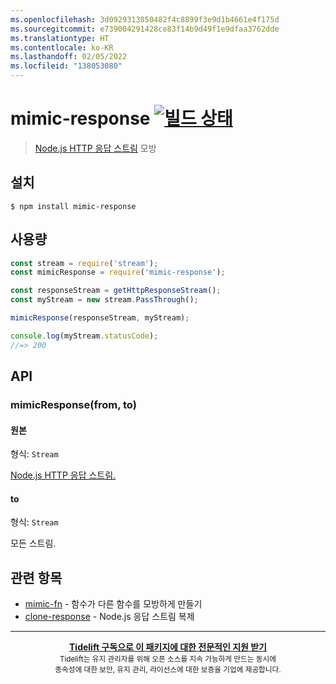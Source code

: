 ```yaml
---
ms.openlocfilehash: 3d0929313050482f4c8899f3e9d1b4661e4f175d
ms.sourcegitcommit: e739004291428ce83f14b9d49f1e9dfaa3762dde
ms.translationtype: HT
ms.contentlocale: ko-KR
ms.lasthandoff: 02/05/2022
ms.locfileid: "138053080"
---
```

# <a name="mimic-response-build-statushttpstravis-ciorgsindresorhusmimic-response"></a>mimic-response [![빌드 상태](https://travis-ci.org/sindresorhus/mimic-response.svg?branch=master)](https://travis-ci.org/sindresorhus/mimic-response)

> [Node.js HTTP 응답 스트림](https://nodejs.org/api/http.html#http_class_http_incomingmessage) 모방

## <a name="install"></a>설치

```
$ npm install mimic-response
```

## <a name="usage"></a>사용량

```js
const stream = require('stream');
const mimicResponse = require('mimic-response');

const responseStream = getHttpResponseStream();
const myStream = new stream.PassThrough();

mimicResponse(responseStream, myStream);

console.log(myStream.statusCode);
//=> 200
```

## <a name="api"></a>API

### <a name="mimicresponsefrom-to"></a>mimicResponse(from, to)

#### <a name="from"></a>원본

형식: `Stream`

[Node.js HTTP 응답 스트림.](https://nodejs.org/api/http.html#http_class_http_incomingmessage)

#### <a name="to"></a>to

형식: `Stream`

모든 스트림.

## <a name="related"></a>관련 항목

- [mimic-fn](https://github.com/sindresorhus/mimic-fn) - 함수가 다른 함수를 모방하게 만들기
- [clone-response](https://github.com/lukechilds/clone-response) - Node.js 응답 스트림 복제

---

<div align="center">
    <b>
        <a href="https://tidelift.com/subscription/pkg/npm-mimic-response?utm_source=npm-mimic-response&utm_medium=referral&utm_campaign=readme">Tidelift 구독으로 이 패키지에 대한 전문적인 지원 받기</a>
    </b>
    <br>
    <sub> Tidelift는 유지 관리자를 위해 오픈 소스를 지속 가능하게 만드는 동시에<br>종속성에 대한 보안, 유지 관리, 라이선스에 대한 보증을 기업에 제공합니다.
    </sub>
</div>
